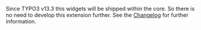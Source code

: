 Since TYPO3 v13.3 this widgets will be shipped within the core. So there is no need to develop this extension further.
See the [Changelog]([https://docs.typo3.org/c/typo3/cms-core/main/en-us/Changelog/12.0/Feature-97326-OpenBackendPageFromAdminPanel.html](https://docs.typo3.org/c/typo3/cms-core/main/en-us/Changelog/13.3/Feature-104844-Dashboard-Sys_note-AddWidgetsForListingAllTheSys_notesInsideTheTYPO3System.html)) for further information.
